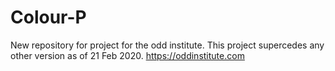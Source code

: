 # Colour-P
New repository for project for the odd institute. This project supercedes any other version as of 21 Feb 2020.
https://oddinstitute.com
